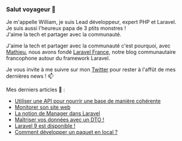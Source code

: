 ### Salut voyageur 👋

Je m'appelle William, je suis Lead développeur, expert PHP et Laravel.  
Je suis aussi l'heureux papa de 3 ptits monstres !  
J'aime la tech et partager avec la communauté.  

J'aime la tech et partager avec la communauté c'est pourquoi, avec [Mathieu](https://github.com/DeGraciaMathieu), 
nous avons fondé [Laravel France](https://laravel-france.com/), notre blog communautaire francophone autour du framework Laravel.

Je vous invite à me suivre sur mon [Twitter](https://twitter.com/williamsuppo) pour rester à l'affût de mes dernières news ! 📫

Mes derniers articles 📰 :
+ [Utiliser une API pour nourrir une base de manière cohérente](https://laravel-france.com/posts/utiliser-une-api-pour-nourrir-une-base-de-maniere-coherente)
+ [Monitorer son site web](https://laravel-france.com/posts/monitorer-son-site-web)
+ [La notion de Manager dans Laravel](https://laravel-france.com/posts/la-notion-de-manager-dans-laravel)
+ [Maîtriser vos données avec un DTO !](https://laravel-france.com/posts/maitriser-vos-donnees-avec-un-dto)
+ [Laravel 9 est disponible !](https://laravel-france.com/posts/laravel-9-est-disponible)
+ [Comment développer un paquet en local ?](https://laravel-france.com/posts/comment-developper-un-paquet-en-local)
